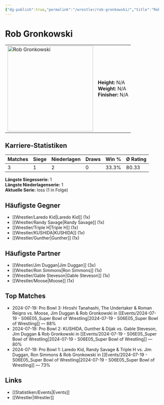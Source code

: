 ```yaml
---
{"dg-publish":true,"permalink":"/wrestler/rob-gronkowski/","title":"Rob Gronkowski","tags":["wrestler"],"noteIcon":""}
---
```



# Rob Gronkowski

<table>
        <tr>
        <td><img src="https://github.com/CptSpaulding1980/choke-slam-wrestling/releases/download/images/Rob_Gronkowski.png" width="280" alt="Rob Gronkowski"></td>
        <td>
        <b>Height:</b> N/A<br>
        <b>Weight:</b> N/A<br>
        <b>Finisher:</b> N/A<br>
        </td>
        </tr>
        </table>
        
## Karriere-Statistiken

| Matches | Siege | Niederlagen | Draws | Win % | Ø Rating |
|---------|-------|-------------|-------|-------|-----------|
| 3 | 1 | 2 | 0 | 33.3% | 80.33 |

**Längste Siegesserie:** 1<br>**Längste Niederlagenserie:** 1<br>**Aktuelle Serie:** loss (1 in Folge)


## Häufigste Gegner
- [[Wrestler/Laredo Kid\|Laredo Kid]] (1x)
- [[Wrestler/Randy Savage\|Randy Savage]] (1x)
- [[Wrestler/Triple H\|Triple H]] (1x)
- [[Wrestler/KUSHIDA\|KUSHIDA]] (1x)
- [[Wrestler/Gunther\|Gunther]] (1x)

## Häufigste Partner
- [[Wrestler/Jim Duggan\|Jim Duggan]] (3x)
- [[Wrestler/Ron Simmons\|Ron Simmons]] (1x)
- [[Wrestler/Gable Steveson\|Gable Steveson]] (1x)
- [[Wrestler/Moose\|Moose]] (1x)

## Top Matches
- 2024-07-19: Pro Bowl 3: Hiroshi Tanahashi, The Undertaker & Roman Reigns vs. Moose, Jim Duggan & Rob Gronkowski in [[Events/2024-07-19 - S06E05_Super Bowl of Wrestling\|2024-07-19 - S06E05_Super Bowl of Wrestling]] — 88%
- 2024-07-19: Pro Bowl 2: KUSHIDA, Gunther & Dijak vs. Gable Steveson, Jim Duggan & Rob Gronkowski in [[Events/2024-07-19 - S06E05_Super Bowl of Wrestling\|2024-07-19 - S06E05_Super Bowl of Wrestling]] — 80%
- 2024-07-19: Pro Bowl 1: Laredo Kid, Randy Savage & Triple H vs. Jim Duggan, Ron Simmons & Rob Gronkowski in [[Events/2024-07-19 - S06E05_Super Bowl of Wrestling\|2024-07-19 - S06E05_Super Bowl of Wrestling]] — 73%

## Links
- [[Statistiken/Events\|Events]]
- [[Wrestler\|Wrestler]]

